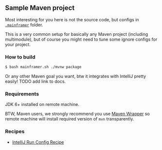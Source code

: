 ## Sample Maven project

Most interesting for you here is not the source code, but configs in [`.mainframer`](.mainframer) folder.

This is a very common setup for basically any Maven project (including multimodule), but of course you might need to tune some ignore configs for your project.

### How to build

```bash
$ bash mainframer.sh ./mvnw package
```

Or any other Maven goal you want, btw it integrates with IntelliJ pretty easily! TODO add link to docs.

### Requirements

JDK 6+ installed on remote machine.

BTW, Maven users, we strongly recommend you use [Maven Wrapper](https://github.com/takari/maven-wrapper) so remote machine will install required version of `mvn` transparently. 

### Recipes

* [IntelliJ Run Config Recipe](../../recipes/INTELLIJ_RUN_CONFIG.md)
